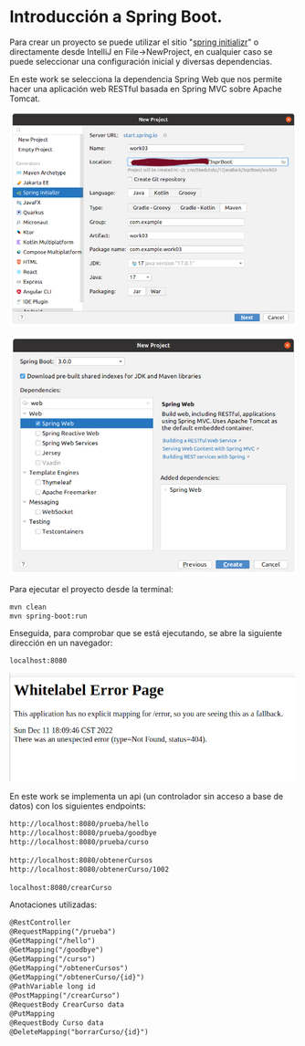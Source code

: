 # Introducción a Spring Boot.

Para crear un proyecto se puede utilizar el sitio "[spring initializr](https://start.spring.io/)" o directamente desde IntelliJ en File->NewProject, en cualquier caso se puede seleccionar una configuración inicial y diversas dependencias. 

En este work se selecciona la dependencia Spring Web que nos permite hacer una aplicación web RESTful basada en Spring MVC sobre Apache Tomcat.

![SpringInitializr](springInitializr.png)

![SpringWeb](springWeb.png)


Para ejecutar el proyecto desde la terminal:
~~~
mvn clean
mvn spring-boot:run
~~~

Enseguida, para comprobar que se está ejecutando, se abre la siguiente dirección en un navegador:

~~~
localhost:8080
~~~

![localhost](localhost.png)



En este work se implementa un api (un controlador sin acceso a base de datos) con los siguientes endpoints:

~~~
http://localhost:8080/prueba/hello
http://localhost:8080/prueba/goodbye
http://localhost:8080/prueba/curso

http://localhost:8080/obtenerCursos
http://localhost:8080/obtenerCurso/1002

localhost:8080/crearCurso
~~~

Anotaciones utilizadas:
~~~
@RestController
@RequestMapping("/prueba")
@GetMapping("/hello")
@GetMapping("/goodbye")
@GetMapping("/curso")
@GetMapping("/obtenerCursos")
@GetMapping("/obtenerCurso/{id}")
@PathVariable long id
@PostMapping("/crearCurso")
@RequestBody CrearCurso data
@PutMapping
@RequestBody Curso data
@DeleteMapping("borrarCurso/{id}")
~~~


